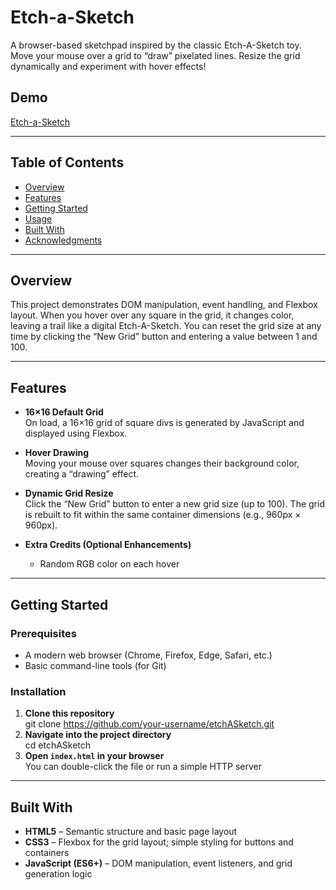 # Etch-a-Sketch

A browser-based sketchpad inspired by the classic Etch-A-Sketch toy. Move your mouse over a grid to “draw” pixelated lines. Resize the grid dynamically and experiment with hover effects!

## Demo
[Etch-a-Sketch](https://jashbaua.github.io/etchASketch/)

---

## Table of Contents

- [Overview](#overview)
- [Features](#features)
- [Getting Started](#getting-started)
- [Usage](#usage)
- [Built With](#built-with)
- [Acknowledgments](#acknowledgments)

---

## Overview

This project demonstrates DOM manipulation, event handling, and Flexbox layout. When you hover over any square in the grid, it changes color, leaving a trail like a digital Etch-A-Sketch. You can reset the grid size at any time by clicking the “New Grid” button and entering a value between 1 and 100.

---

## Features

- **16×16 Default Grid**  
  On load, a 16×16 grid of square divs is generated by JavaScript and displayed using Flexbox.

- **Hover Drawing**  
  Moving your mouse over squares changes their background color, creating a “drawing” effect.

- **Dynamic Grid Resize**  
  Click the “New Grid” button to enter a new grid size (up to 100). The grid is rebuilt to fit within the same container dimensions (e.g., 960px × 960px).

- **Extra Credits (Optional Enhancements)**  
  - Random RGB color on each hover  

---

## Getting Started

### Prerequisites

- A modern web browser (Chrome, Firefox, Edge, Safari, etc.)
- Basic command-line tools (for Git)

### Installation

1. **Clone this repository**</br>
git clone https://github.com/your-username/etchASketch.git
2. **Navigate into the project directory**  
cd etchASketch
3. **Open `index.html` in your browser**  
You can double-click the file or run a simple HTTP server

---

## Built With

- **HTML5** – Semantic structure and basic page layout  
- **CSS3** – Flexbox for the grid layout; simple styling for buttons and containers  
- **JavaScript (ES6+)** – DOM manipulation, event listeners, and grid generation logic



